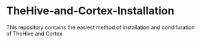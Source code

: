 # TheHive-and-Cortex-Installation
This repository contains the easiest method of installation and condifuration of TheHive and Cortex
